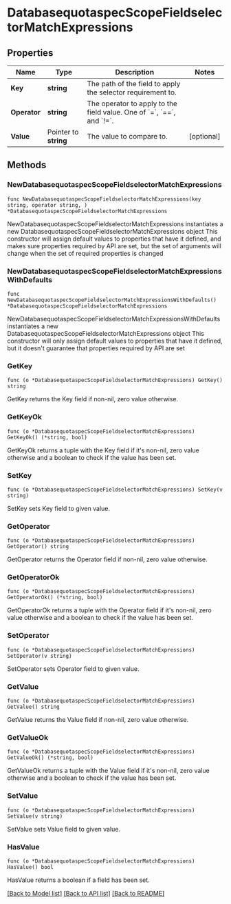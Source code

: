 # DatabasequotaspecScopeFieldselectorMatchExpressions

## Properties

Name | Type | Description | Notes
------------ | ------------- | ------------- | -------------
**Key** | **string** | The path of the field to apply the selector requirement to. | 
**Operator** | **string** | The operator to apply to the field value. One of &#x60;&#x3D;&#x60;, &#x60;&#x3D;&#x3D;&#x60;, and &#x60;!&#x3D;&#x60;. | 
**Value** | Pointer to **string** | The value to compare to. | [optional] 

## Methods

### NewDatabasequotaspecScopeFieldselectorMatchExpressions

`func NewDatabasequotaspecScopeFieldselectorMatchExpressions(key string, operator string, ) *DatabasequotaspecScopeFieldselectorMatchExpressions`

NewDatabasequotaspecScopeFieldselectorMatchExpressions instantiates a new DatabasequotaspecScopeFieldselectorMatchExpressions object
This constructor will assign default values to properties that have it defined,
and makes sure properties required by API are set, but the set of arguments
will change when the set of required properties is changed

### NewDatabasequotaspecScopeFieldselectorMatchExpressionsWithDefaults

`func NewDatabasequotaspecScopeFieldselectorMatchExpressionsWithDefaults() *DatabasequotaspecScopeFieldselectorMatchExpressions`

NewDatabasequotaspecScopeFieldselectorMatchExpressionsWithDefaults instantiates a new DatabasequotaspecScopeFieldselectorMatchExpressions object
This constructor will only assign default values to properties that have it defined,
but it doesn't guarantee that properties required by API are set

### GetKey

`func (o *DatabasequotaspecScopeFieldselectorMatchExpressions) GetKey() string`

GetKey returns the Key field if non-nil, zero value otherwise.

### GetKeyOk

`func (o *DatabasequotaspecScopeFieldselectorMatchExpressions) GetKeyOk() (*string, bool)`

GetKeyOk returns a tuple with the Key field if it's non-nil, zero value otherwise
and a boolean to check if the value has been set.

### SetKey

`func (o *DatabasequotaspecScopeFieldselectorMatchExpressions) SetKey(v string)`

SetKey sets Key field to given value.


### GetOperator

`func (o *DatabasequotaspecScopeFieldselectorMatchExpressions) GetOperator() string`

GetOperator returns the Operator field if non-nil, zero value otherwise.

### GetOperatorOk

`func (o *DatabasequotaspecScopeFieldselectorMatchExpressions) GetOperatorOk() (*string, bool)`

GetOperatorOk returns a tuple with the Operator field if it's non-nil, zero value otherwise
and a boolean to check if the value has been set.

### SetOperator

`func (o *DatabasequotaspecScopeFieldselectorMatchExpressions) SetOperator(v string)`

SetOperator sets Operator field to given value.


### GetValue

`func (o *DatabasequotaspecScopeFieldselectorMatchExpressions) GetValue() string`

GetValue returns the Value field if non-nil, zero value otherwise.

### GetValueOk

`func (o *DatabasequotaspecScopeFieldselectorMatchExpressions) GetValueOk() (*string, bool)`

GetValueOk returns a tuple with the Value field if it's non-nil, zero value otherwise
and a boolean to check if the value has been set.

### SetValue

`func (o *DatabasequotaspecScopeFieldselectorMatchExpressions) SetValue(v string)`

SetValue sets Value field to given value.

### HasValue

`func (o *DatabasequotaspecScopeFieldselectorMatchExpressions) HasValue() bool`

HasValue returns a boolean if a field has been set.


[[Back to Model list]](../README.md#documentation-for-models) [[Back to API list]](../README.md#documentation-for-api-endpoints) [[Back to README]](../README.md)



